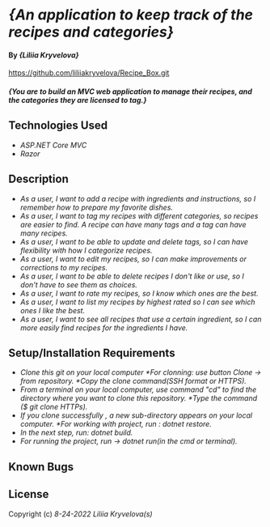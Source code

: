 # _{An application to keep track of the recipes and categories}_

#### By _**{Liliia Kryvelova}**_

https://github.com/liliiakryvelova/Recipe_Box.git

#### _{You are to build an MVC web application to manage their recipes, and the categories they are licensed to tag.}_

## Technologies Used

* _ASP.NET Core MVC_
* _Razor_

## Description

* _As a user, I want to add a recipe with ingredients and instructions, so I remember how to prepare my favorite dishes._
* _As a user, I want to tag my recipes with different categories, so recipes are easier to find. A recipe can have many tags and a tag can have many recipes._
* _As a user, I want to be able to update and delete tags, so I can have flexibility with how I categorize recipes._
* _As a user, I want to edit my recipes, so I can make improvements or corrections to my recipes._
* _As a user, I want to be able to delete recipes I don't like or use, so I don't have to see them as choices._
* _As a user, I want to rate my recipes, so I know which ones are the best._
* _As a user, I want to list my recipes by highest rated so I can see which ones I like the best._
* _As a user, I want to see all recipes that use a certain ingredient, so I can more easily find recipes for the ingredients I have._

## Setup/Installation Requirements

* _Clone this git on your local computer *For clonning: use button Clone -> from repository. *Copy the clone command(SSH format or HTTPS)._
* _From a terminal on your local computer, use command "cd" to find the directory where you want to clone this repository. *Type the command ($ git clone HTTPs)._
* _If you clone successfully , a new sub-directory appears on your local computer. *For working with project, run : dotnet restore._
* _In the next step, run: dotnet build._
* _For running the project, run -> dotnet run(in the cmd or terminal)._ 



## Known Bugs


## License


Copyright (c) _8-24-2022_ _Liliia Kryvelova(s)_
